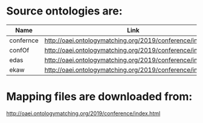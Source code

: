 # Source ontologies are:
| Name | Link |
| ------------- |:-------------:|
|confernce |http://oaei.ontologymatching.org/2019/conference/index.html|
|confOf |http://oaei.ontologymatching.org/2019/conference/index.html|
|edas |http://oaei.ontologymatching.org/2019/conference/index.html|
|ekaw |http://oaei.ontologymatching.org/2019/conference/index.html|


# Mapping files are downloaded from:
http://oaei.ontologymatching.org/2019/conference/index.html

